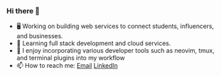 ### Hi there 👋

- 🖥 Working on building web services to connect students, influencers, and businesses.
- 🌱 Learning full stack development and cloud services.
- 🧐 I enjoy incorporating various developer tools such as neovim, tmux, and terminal plugins into my workflow
- 📫 How to reach me: [Email](mailto:sehoanchoi0124@gmail.com) [LinkedIn](https://www.linkedin.com/in/sehoanchoi/)
